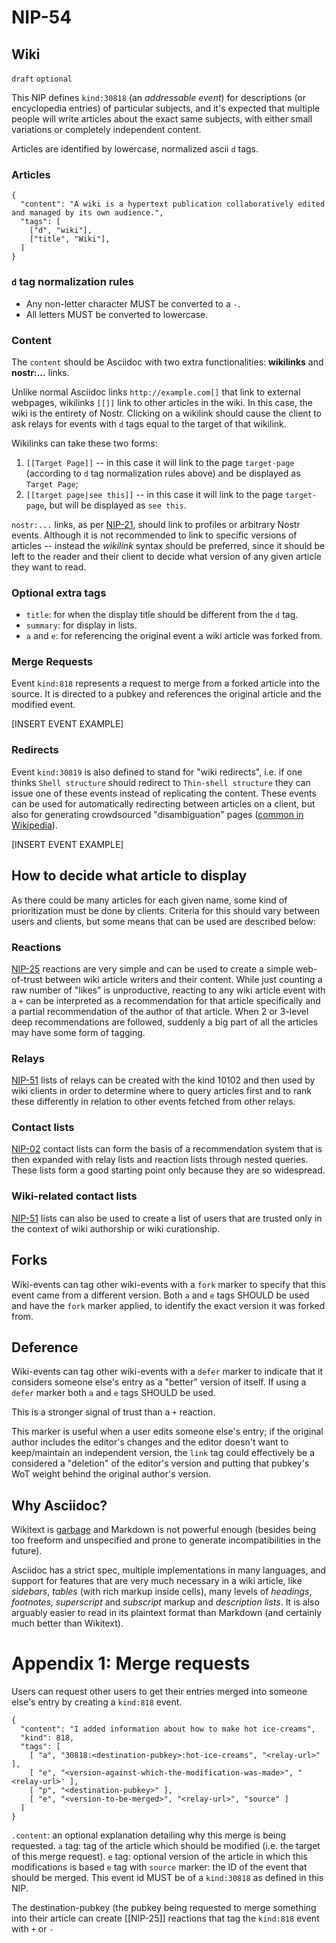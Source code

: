 NIP-54
======

Wiki
----

`draft` `optional`

This NIP defines `kind:30818` (an _addressable event_) for descriptions (or encyclopedia entries) of particular subjects, and it's expected that multiple people will write articles about the exact same subjects, with either small variations or completely independent content.

Articles are identified by lowercase, normalized ascii `d` tags.

### Articles
```jsonc
{
  "content": "A wiki is a hypertext publication collaboratively edited and managed by its own audience.",
  "tags": [
    ["d", "wiki"],
    ["title", "Wiki"],
  ]
}
```

### `d` tag normalization rules

- Any non-letter character MUST be converted to a `-`.
- All letters MUST be converted to lowercase.

### Content

The `content` should be Asciidoc with two extra functionalities: **wikilinks** and **nostr:...** links.

Unlike normal Asciidoc links `http://example.com[]` that link to external webpages, wikilinks `[[]]` link to other articles in the wiki. In this case, the wiki is the entirety of Nostr. Clicking on a wikilink should cause the client to ask relays for events with `d` tags equal to the target of that wikilink.

Wikilinks can take these two forms:

  1. `[[Target Page]]` -- in this case it will link to the page `target-page` (according to `d` tag normalization rules above) and be displayed as `Target Page`;
  2. `[[target page|see this]]` -- in this case it will link to the page `target-page`, but will be displayed as `see this`.

`nostr:...` links, as per [NIP-21](21.md), should link to profiles or arbitrary Nostr events. Although it is not recommended to link to specific versions of articles -- instead the _wikilink_ syntax should be preferred, since it should be left to the reader and their client to decide what version of any given article they want to read.

### Optional extra tags

  - `title`: for when the display title should be different from the `d` tag.
  - `summary`: for display in lists.
  - `a` and `e`: for referencing the original event a wiki article was forked from.

### Merge Requests

Event `kind:818` represents a request to merge from a forked article into the source. It is directed to a pubkey and references the original article and the modified event.

[INSERT EVENT EXAMPLE]

### Redirects

Event `kind:30819` is also defined to stand for "wiki redirects", i.e. if one thinks `Shell structure` should redirect to `Thin-shell structure` they can issue one of these events instead of replicating the content. These events can be used for automatically redirecting between articles on a client, but also for generating crowdsourced "disambiguation" pages ([common in Wikipedia](https://en.wikipedia.org/wiki/Help:Disambiguation)).

[INSERT EVENT EXAMPLE]

How to decide what article to display
-------------------------------------

As there could be many articles for each given name, some kind of prioritization must be done by clients. Criteria for this should vary between users and clients, but some means that can be used are described below:

### Reactions

[NIP-25](25.md) reactions are very simple and can be used to create a simple web-of-trust between wiki article writers and their content. While just counting a raw number of "likes" is unproductive, reacting to any wiki article event with a `+` can be interpreted as a recommendation for that article specifically and a partial recommendation of the author of that article. When 2 or 3-level deep recommendations are followed, suddenly a big part of all the articles may have some form of tagging.

### Relays

[NIP-51](51.md) lists of relays can be created with the kind 10102 and then used by wiki clients in order to determine where to query articles first and to rank these differently in relation to other events fetched from other relays.

### Contact lists

[NIP-02](02.md) contact lists can form the basis of a recommendation system that is then expanded with relay lists and reaction lists through nested queries. These lists form a good starting point only because they are so widespread.

### Wiki-related contact lists

[NIP-51](51.md) lists can also be used to create a list of users that are trusted only in the context of wiki authorship or wiki curationship.

Forks
---------
Wiki-events can tag other wiki-events with a `fork` marker to specify that this event came from a different version. Both `a` and `e` tags SHOULD be used and have the `fork` marker applied, to identify the exact version it was forked from.

Deference
---------
Wiki-events can tag other wiki-events with a `defer` marker to indicate that it considers someone else's entry as a "better" version of itself. If using a `defer` marker both `a` and `e` tags SHOULD be used.

This is a stronger signal of trust than a `+` reaction.

This marker is useful when a user edits someone else's entry; if the original author includes the editor's changes and the editor doesn't want to keep/maintain an independent version, the `link` tag could effectively be a considered a "deletion" of the editor's version and putting that pubkey's WoT weight behind the original author's version.

Why Asciidoc?
-------------

Wikitext is [garbage](nostr:nevent1qqsqt0gcggry60n72uglhuhypdlmr2dm6swjj69jex5v530gcpazlzsprpmhxue69uhhyetvv9ujumn0wdmksetjv5hxxmmdqy28wumn8ghj7un9d3shjtnyv9kh2uewd9hsygpm7rrrljungc6q0tuh5hj7ue863q73qlheu4vywtzwhx42a7j9n5ueneex) and Markdown is not powerful enough (besides being too freeform and unspecified and prone to generate incompatibilities in the future).

Asciidoc has a strict spec, multiple implementations in many languages, and support for features that are very much necessary in a wiki article, like _sidebars_, _tables_ (with rich markup inside cells), many levels of _headings_, _footnotes_, _superscript_ and _subscript_ markup and _description lists_. It is also arguably easier to read in its plaintext format than Markdown (and certainly much better than Wikitext).

# Appendix 1: Merge requests
Users can request other users to get their entries merged into someone else's entry by creating a `kind:818` event.

```jsonc
{
  "content": "I added information about how to make hot ice-creams",
  "kind": 818,
  "tags": [
    [ "a", "30818:<destination-pubkey>:hot-ice-creams", "<relay-url>" ],
    [ "e", "<version-against-which-the-modification-was-made>", "<relay-url>' ],
    [ "p", "<destination-pubkey>" ],
    [ "e", "<version-to-be-merged>", "<relay-url>", "source" ]
  ]
}
```

`.content`: an optional explanation detailing why this merge is being requested.
`a` tag: tag of the article which should be modified (i.e. the target of this merge request).
`e` tag: optional version of the article in which this modifications is based
`e` tag with `source` marker: the ID of the event that should be merged. This event id MUST be of a `kind:30818` as defined in this NIP.

The destination-pubkey (the pubkey being requested to merge something into their article can create [[NIP-25]] reactions that tag the `kind:818` event with `+` or `-`

